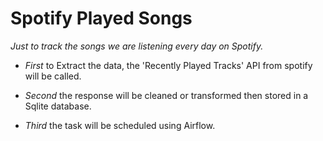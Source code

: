 # Spotify Played Songs
*Just to track the songs we are listening every day on Spotify.*

- *First* to Extract the data, the 'Recently Played Tracks' API from spotify will be called.

- *Second* the response will be cleaned or transformed then stored in a Sqlite database.

- *Third* the task will be scheduled using Airflow.

